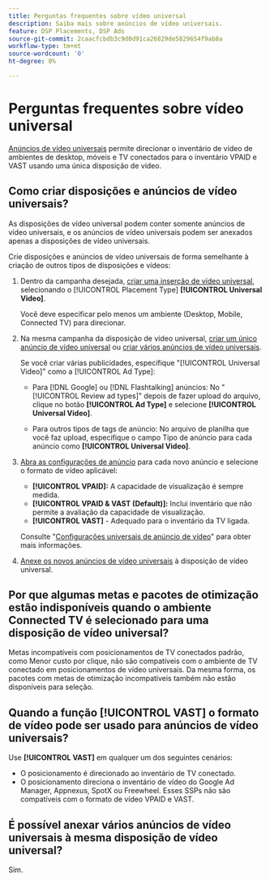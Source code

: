 ```yaml
---
title: Perguntas frequentes sobre vídeo universal
description: Saiba mais sobre anúncios de vídeo universais.
feature: DSP Placements, DSP Ads
source-git-commit: 2caacfcbdb3c9d0d91ca26829de5829654f9ab8a
workflow-type: tm+mt
source-wordcount: '0'
ht-degree: 0%

---
```


# Perguntas frequentes sobre vídeo universal

[Anúncios de vídeo universais](/help/dsp/campaign-management/ads/ad-about.md#ad-types) permite direcionar o inventário de vídeo de ambientes de desktop, móveis e TV conectados para o inventário VPAID e VAST usando uma única disposição de vídeo.

## Como criar disposições e anúncios de vídeo universais?

As disposições de vídeo universal podem conter somente anúncios de vídeo universais, e os anúncios de vídeo universais podem ser anexados apenas a disposições de vídeo universais.

Crie disposições e anúncios de vídeo universais de forma semelhante à criação de outros tipos de disposições e vídeos:

1. Dentro da campanha desejada, [criar uma inserção de vídeo universal](/help/dsp/campaign-management/placements/placement-create.md), selecionando o [!UICONTROL Placement Type] **[!UICONTROL Universal Video]**.

   Você deve especificar pelo menos um ambiente (Desktop, Mobile, Connected TV) para direcionar.

1. Na mesma campanha da disposição de vídeo universal, [criar um único anúncio de vídeo universal](/help/dsp/campaign-management/ads/ad-create.md) ou [criar vários anúncios de vídeo universais](/help/dsp/campaign-management/ads/ad-create-multiple.md).

   Se você criar várias publicidades, especifique &quot;[!UICONTROL Universal Video]&quot; como a [!UICONTROL Ad Type]:

   * Para [!DNL Google] ou [!DNL Flashtalking] anúncios: No &quot;[!UICONTROL Review ad types]&quot; depois de fazer upload do arquivo, clique no botão **[!UICONTROL Ad Type]** e selecione **[!UICONTROL Universal Video]**.

   * Para outros tipos de tags de anúncio: No arquivo de planilha que você faz upload, especifique o campo Tipo de anúncio para cada anúncio como **[!UICONTROL Universal Video]**.

1. [Abra as configurações de anúncio](/help/dsp/campaign-management/ads/ad-edit.md) para cada novo anúncio e selecione o formato de vídeo aplicável:

   * **[!UICONTROL VPAID]:** A capacidade de visualização é sempre medida.
   * **[!UICONTROL VPAID & VAST (Default)]:** Inclui inventário que não permite a avaliação da capacidade de visualização.
   * **[!UICONTROL VAST]** - Adequado para o inventário da TV ligada.

   Consulte &quot;[Configurações universais de anúncio de vídeo](/help/dsp/campaign-management/ads/ad-settings-universal-video.md)&quot; para obter mais informações.

1. [Anexe os novos anúncios de vídeo universais](/help/dsp/campaign-management/ads/ad-attach-to-placement.md) à disposição de vídeo universal.

## Por que algumas metas e pacotes de otimização estão indisponíveis quando o ambiente Connected TV é selecionado para uma disposição de vídeo universal?

Metas incompatíveis com posicionamentos de TV conectados padrão, como Menor custo por clique, não são compatíveis com o ambiente de TV conectado em posicionamentos de vídeo universais. Da mesma forma, os pacotes com metas de otimização incompatíveis também não estão disponíveis para seleção.

## Quando a função **[!UICONTROL VAST]** o formato de vídeo pode ser usado para anúncios de vídeo universais?

Use **[!UICONTROL VAST]** em qualquer um dos seguintes cenários:

* O posicionamento é direcionado ao inventário de TV conectado.
* O posicionamento direciona o inventário de vídeo do Google Ad Manager, Appnexus, SpotX ou Freewheel. Esses SSPs não são compatíveis com o formato de vídeo VPAID e VAST.

## É possível anexar vários anúncios de vídeo universais à mesma disposição de vídeo universal?

Sim.
